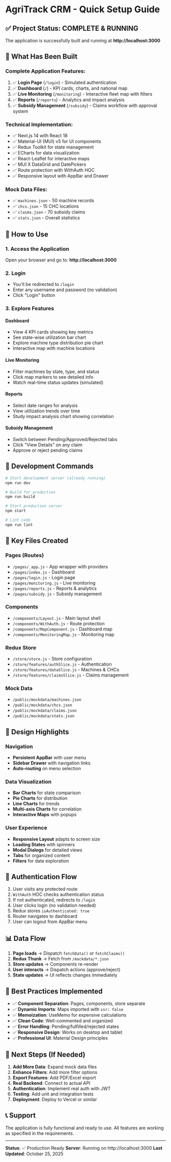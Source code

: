 # AgriTrack CRM - Quick Setup Guide

## ✅ Project Status: COMPLETE & RUNNING

The application is successfully built and running at **http://localhost:3000**

## 🎯 What Has Been Built

### Complete Application Features:
1. ✅ **Login Page** (`/login`) - Simulated authentication
2. ✅ **Dashboard** (`/`) - KPI cards, charts, and national map
3. ✅ **Live Monitoring** (`/monitoring`) - Interactive fleet map with filters
4. ✅ **Reports** (`/reports`) - Analytics and impact analysis
5. ✅ **Subsidy Management** (`/subsidy`) - Claims workflow with approval system

### Technical Implementation:
- ✅ Next.js 14 with React 18
- ✅ Material-UI (MUI) v5 for UI components
- ✅ Redux Toolkit for state management
- ✅ ECharts for data visualization
- ✅ React-Leaflet for interactive maps
- ✅ MUI X DataGrid and DatePickers
- ✅ Route protection with WithAuth HOC
- ✅ Responsive layout with AppBar and Drawer

### Mock Data Files:
- ✅ `machines.json` - 50 machine records
- ✅ `chcs.json` - 15 CHC locations
- ✅ `claims.json` - 70 subsidy claims
- ✅ `stats.json` - Overall statistics

## 🚀 How to Use

### 1. Access the Application
Open your browser and go to: **http://localhost:3000**

### 2. Login
- You'll be redirected to `/login`
- Enter any username and password (no validation)
- Click "Login" button

### 3. Explore Features

#### Dashboard
- View 4 KPI cards showing key metrics
- See state-wise utilization bar chart
- Explore machine type distribution pie chart
- Interactive map with machine locations

#### Live Monitoring
- Filter machines by state, type, and status
- Click map markers to see detailed info
- Watch real-time status updates (simulated)

#### Reports
- Select date ranges for analysis
- View utilization trends over time
- Study impact analysis chart showing correlation

#### Subsidy Management
- Switch between Pending/Approved/Rejected tabs
- Click "View Details" on any claim
- Approve or reject pending claims

## 🔧 Development Commands

```bash
# Start development server (already running)
npm run dev

# Build for production
npm run build

# Start production server
npm start

# Lint code
npm run lint
```

## 📁 Key Files Created

### Pages (Routes)
- `/pages/_app.js` - App wrapper with providers
- `/pages/index.js` - Dashboard
- `/pages/login.js` - Login page
- `/pages/monitoring.js` - Live monitoring
- `/pages/reports.js` - Reports & analytics
- `/pages/subsidy.js` - Subsidy management

### Components
- `/components/Layout.js` - Main layout shell
- `/components/WithAuth.js` - Route protection
- `/components/MapComponent.js` - Dashboard map
- `/components/MonitoringMap.js` - Monitoring map

### Redux Store
- `/store/store.js` - Store configuration
- `/store/features/authSlice.js` - Authentication
- `/store/features/dataSlice.js` - Machines & CHCs
- `/store/features/claimsSlice.js` - Claims management

### Mock Data
- `/public/mockdata/machines.json`
- `/public/mockdata/chcs.json`
- `/public/mockdata/claims.json`
- `/public/mockdata/stats.json`

## 🎨 Design Highlights

### Navigation
- **Persistent AppBar** with user menu
- **Sidebar Drawer** with navigation links
- **Auto-routing** on menu selection

### Data Visualization
- **Bar Charts** for state comparison
- **Pie Charts** for distribution
- **Line Charts** for trends
- **Multi-axis Charts** for correlation
- **Interactive Maps** with popups

### User Experience
- **Responsive Layout** adapts to screen size
- **Loading States** with spinners
- **Modal Dialogs** for detailed views
- **Tabs** for organized content
- **Filters** for data exploration

## 🔐 Authentication Flow

1. User visits any protected route
2. `WithAuth` HOC checks authentication status
3. If not authenticated, redirects to `/login`
4. User clicks login (no validation needed)
5. Redux stores `isAuthenticated: true`
6. Router navigates to dashboard
7. User can logout from AppBar menu

## 📊 Data Flow

1. **Page loads** → Dispatch `fetchData()` or `fetchClaims()`
2. **Redux Thunk** → Fetch from `/mockdata/*.json`
3. **Store updates** → Components re-render
4. **User interacts** → Dispatch actions (approve/reject)
5. **State updates** → UI reflects changes immediately

## 🌟 Best Practices Implemented

- ✅ **Component Separation**: Pages, components, store separate
- ✅ **Dynamic Imports**: Maps imported with `ssr: false`
- ✅ **Memoization**: UseMemo for expensive calculations
- ✅ **Clean Code**: Well-commented and organized
- ✅ **Error Handling**: Pending/fulfilled/rejected states
- ✅ **Responsive Design**: Works on desktop and tablet
- ✅ **Professional UI**: Material Design principles

## 🎯 Next Steps (If Needed)

1. **Add More Data**: Expand mock data files
2. **Enhance Filters**: Add more filter options
3. **Export Features**: Add PDF/Excel export
4. **Real Backend**: Connect to actual API
5. **Authentication**: Implement real auth with JWT
6. **Testing**: Add unit and integration tests
7. **Deployment**: Deploy to Vercel or similar

## 📞 Support

The application is fully functional and ready to use. All features are working as specified in the requirements.

---

**Status**: ✅ Production Ready
**Server**: Running on http://localhost:3000
**Last Updated**: October 25, 2025
